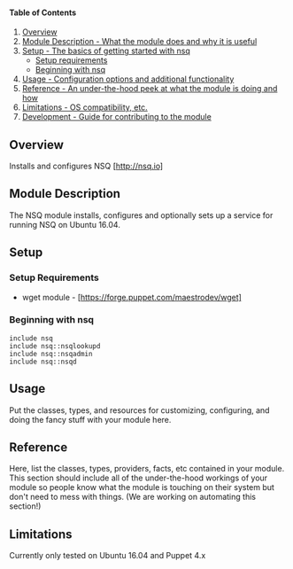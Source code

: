 #### Table of Contents

1. [Overview](#overview)
2. [Module Description - What the module does and why it is useful](#module-description)
3. [Setup - The basics of getting started with nsq](#setup)
    * [Setup requirements](#setup-requirements)
    * [Beginning with nsq](#beginning-with-nsq)
4. [Usage - Configuration options and additional functionality](#usage)
5. [Reference - An under-the-hood peek at what the module is doing and how](#reference)
5. [Limitations - OS compatibility, etc.](#limitations)
6. [Development - Guide for contributing to the module](#development)

## Overview

Installs and configures NSQ [http://nsq.io]

## Module Description

The NSQ module installs, configures and optionally sets up a service for running NSQ on Ubuntu 16.04.

## Setup


### Setup Requirements

* wget module - [https://forge.puppet.com/maestrodev/wget]


### Beginning with nsq
```puppet
include nsq
include nsq::nsqlookupd
include nsq::nsqadmin
include nsq::nsqd
```

## Usage

Put the classes, types, and resources for customizing, configuring, and doing the fancy stuff with your module here.

## Reference

Here, list the classes, types, providers, facts, etc contained in your module. This section should include all of the under-the-hood workings of your module so people know what the module is touching on their system but don't need to mess with things. (We are working on automating this section!)

## Limitations

Currently only tested on Ubuntu 16.04 and Puppet 4.x

